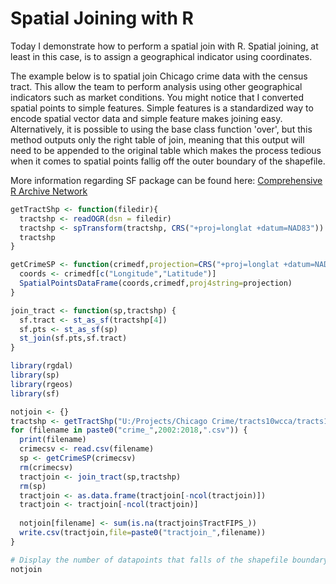 # Spatial Joining with R

Today I demonstrate how to perform a spatial join with R. Spatial joining, at least in this case, is to assign a geographical indicator using coordinates.

The example below is to spatial join Chicago crime data with the census tract. This allow the team to perform analysis using other geographical indicators such as market conditions.
You might notice that I converted spatial points to simple features. Simple features is a standardized way to encode spatial vector data and simple feature makes joining easy.
Alternatively, it is possible to using the base class function 'over', but this method outputs only the right table of join, meaning that this output will need to be appended to the original table which makes the process tedious when it comes to spatial points fallig off the outer boundary of the shapefile.

More information regarding SF package can be found here: 
[Comprehensive R Archive Network](https://cran.r-project.org/web/packages/sf/vignettes/sf1.html)

``` R
getTractShp <- function(filedir){
  tractshp <- readOGR(dsn = filedir)
  tractshp <- spTransform(tractshp, CRS("+proj=longlat +datum=NAD83"))
  tractshp
}

getCrimeSP <- function(crimedf,projection=CRS("+proj=longlat +datum=NAD83")) {
  coords <- crimedf[c("Longitude","Latitude")]
  SpatialPointsDataFrame(coords,crimedf,proj4string=projection)
}

join_tract <- function(sp,tractshp) {
  sf.tract <- st_as_sf(tractshp[4])
  sf.pts <- st_as_sf(sp)
  st_join(sf.pts,sf.tract)
}

library(rgdal)
library(sp)
library(rgeos)
library(sf)

notjoin <- {}
tractshp <- getTractShp("U:/Projects/Chicago Crime/tracts10wcca/tracts10wcca.shp")
for (filename in paste0("crime_",2002:2018,".csv")) {
  print(filename)
  crimecsv <- read.csv(filename)
  sp <- getCrimeSP(crimecsv)
  rm(crimecsv)
  tractjoin <- join_tract(sp,tractshp)
  rm(sp)
  tractjoin <- as.data.frame(tractjoin[-ncol(tractjoin)])
  tractjoin <- tractjoin[-ncol(tractjoin)]
  
  notjoin[filename] <- sum(is.na(tractjoin$TractFIPS_))
  write.csv(tractjoin,file=paste0("tractjoin_",filename))
}

# Display the number of datapoints that falls of the shapefile boundary.
notjoin
```
